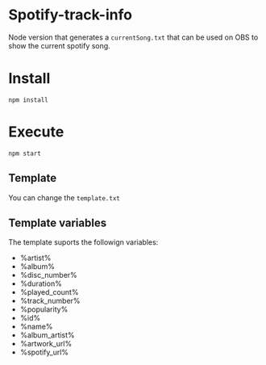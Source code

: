 # Spotify-track-info

Node version that generates a `currentSong.txt` that can be used on OBS to show the current spotify song.

# Install

```
npm install
```

# Execute

```
npm start
```

## Template

You can change the `template.txt`

## Template variables

The template suports the followign variables:

- %artist%
- %album%
- %disc_number%
- %duration%
- %played_count%
- %track_number%
- %popularity%
- %id%
- %name%
- %album_artist%
- %artwork_url%
- %spotify_url%
